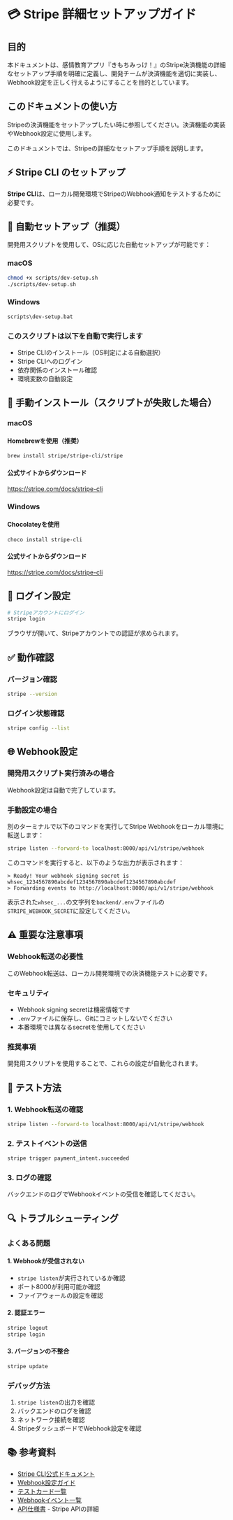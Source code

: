 # 💳 Stripe 詳細セットアップガイド

## 目的

本ドキュメントは、感情教育アプリ『きもちみっけ！』のStripe決済機能の詳細なセットアップ手順を明確に定義し、開発チームが決済機能を適切に実装し、Webhook設定を正しく行えるようにすることを目的としています。

## このドキュメントの使い方

Stripeの決済機能をセットアップしたい時に参照してください。決済機能の実装やWebhook設定に使用します。

このドキュメントでは、Stripeの詳細なセットアップ手順を説明します。

## ⚡️ Stripe CLI のセットアップ

**Stripe CLI**は、ローカル開発環境でStripeのWebhook通知をテストするために必要です。

## 🚀 自動セットアップ（推奨）

開発用スクリプトを使用して、OSに応じた自動セットアップが可能です：

### macOS
```bash
chmod +x scripts/dev-setup.sh
./scripts/dev-setup.sh
```

### Windows
```bash
scripts\dev-setup.bat
```

### このスクリプトは以下を自動で実行します

- Stripe CLIのインストール（OS判定による自動選択）
- Stripe CLIへのログイン
- 依存関係のインストール確認
- 環境変数の自動設定

## 🔧 手動インストール（スクリプトが失敗した場合）

### macOS

#### Homebrewを使用（推奨）
```bash
brew install stripe/stripe-cli/stripe
```

#### 公式サイトからダウンロード
https://stripe.com/docs/stripe-cli

### Windows

#### Chocolateyを使用
```bash
choco install stripe-cli
```

#### 公式サイトからダウンロード
https://stripe.com/docs/stripe-cli

## 🔐 ログイン設定

```bash
# Stripeアカウントにログイン
stripe login
```

ブラウザが開いて、Stripeアカウントでの認証が求められます。

## ✅ 動作確認

### バージョン確認
```bash
stripe --version
```

### ログイン状態確認
```bash
stripe config --list
```

## 🌐 Webhook設定

### 開発用スクリプト実行済みの場合

Webhook設定は自動で完了しています。

### 手動設定の場合

別のターミナルで以下のコマンドを実行してStripe Webhookをローカル環境に転送します：

```bash
stripe listen --forward-to localhost:8000/api/v1/stripe/webhook
```

このコマンドを実行すると、以下のような出力が表示されます：

```
> Ready! Your webhook signing secret is whsec_1234567890abcdef1234567890abcdef1234567890abcdef
> Forwarding events to http://localhost:8000/api/v1/stripe/webhook
```

表示された`whsec_...`の文字列を`backend/.env`ファイルの`STRIPE_WEBHOOK_SECRET`に設定してください。

## ⚠️ 重要な注意事項

### Webhook転送の必要性

このWebhook転送は、ローカル開発環境での決済機能テストに必要です。

### セキュリティ

- Webhook signing secretは機密情報です
- `.env`ファイルに保存し、Gitにコミットしないでください
- 本番環境では異なるsecretを使用してください

### 推奨事項

開発用スクリプトを使用することで、これらの設定が自動化されます。

## 🧪 テスト方法

### 1. Webhook転送の確認

```bash
stripe listen --forward-to localhost:8000/api/v1/stripe/webhook
```

### 2. テストイベントの送信

```bash
stripe trigger payment_intent.succeeded
```

### 3. ログの確認

バックエンドのログでWebhookイベントの受信を確認してください。

## 🔍 トラブルシューティング

### よくある問題

#### 1. Webhookが受信されない
- `stripe listen`が実行されているか確認
- ポート8000が利用可能か確認
- ファイアウォールの設定を確認

#### 2. 認証エラー
```bash
stripe logout
stripe login
```

#### 3. バージョンの不整合
```bash
stripe update
```

### デバッグ方法

1. `stripe listen`の出力を確認
2. バックエンドのログを確認
3. ネットワーク接続を確認
4. StripeダッシュボードでWebhook設定を確認

## 📚 参考資料

- [Stripe CLI公式ドキュメント](https://stripe.com/docs/stripe-cli)
- [Webhook設定ガイド](https://stripe.com/docs/webhooks)
- [テストカード一覧](https://stripe.com/docs/testing#cards)
- [Webhookイベント一覧](https://stripe.com/docs/api/events/types)
- [API仕様書](../APISpecification.md) - Stripe APIの詳細
